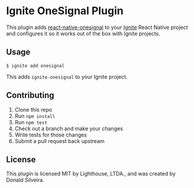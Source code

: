 # Ignite OneSignal Plugin

This plugin adds [react-native-onesignal](https://github.com/OneSignal/react-native-onesignal)
to your [Ignite](https://github.com/infinitered/ignite) React Native project and
configures it so it works out of the box with Ignite projects.

## Usage

```
$ ignite add onesignal
```

This adds `ignite-onesignal` to your Ignite project.

## Contributing

1. Clone this repo
2. Run `npm install`
3. Run `npm test`
4. Check out a branch and make your changes
5. Write tests for those changes
6. Submit a pull request back upstream

## License

This plugin is licensed MIT by Lighthouse, LTDA., and was created by Donald Silveira.
